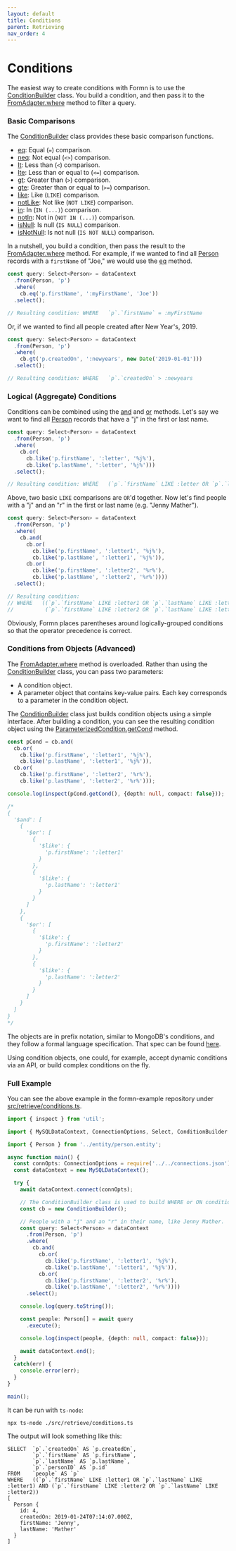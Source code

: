 ```yaml
---
layout: default
title: Conditions
parent: Retrieving
nav_order: 4
---
```


# Conditions

The easiest way to create conditions with Formn is to use the
[ConditionBuilder](../../api-doc/latest/classes/conditionbuilder.html) class.
You build a condition, and then pass it to the
[FromAdapter.where](../../api-doc/latest/classes/fromadapter.html#where) method
to filter a query.

### Basic Comparisons

The [ConditionBuilder](../../api-doc/latest/classes/conditionbuilder.html) class
provides these basic comparison functions.

* [eq](../../api-doc/latest/classes/conditionbuilder.html#eq): Equal (`=`)
  comparison.
* [neq](../../api-doc/latest/classes/conditionbuilder.html#neq): Not equal
  (`<>`) comparison.
* [lt](../../api-doc/latest/classes/conditionbuilder.html#lt): Less than (`<`)
  comparison.
* [lte](../../api-doc/latest/classes/conditionbuilder.html#lte): Less than or
  equal to (`<=`) comparison.
* [gt](../../api-doc/latest/classes/conditionbuilder.html#gt): Greater than
  (`>`) comparison.
* [gte](../../api-doc/latest/classes/conditionbuilder.html#gte): Greater than
  or equal to (`>=`) comparison.
* [like](../../api-doc/latest/classes/conditionbuilder.html#like): Like
  (`LIKE`) comparison.
* [notLike](../../api-doc/latest/classes/conditionbuilder.html#notlike): Not
  like (`NOT LIKE`) comparison.
* [in](../../api-doc/latest/classes/conditionbuilder.html#in): In (`IN (...)`)
  comparison.
* [notIn](../../api-doc/latest/classes/conditionbuilder.html#notin): Not in
  (`NOT IN (...)`) comparison.
* [isNull](../../api-doc/latest/classes/conditionbuilder.html#isnull): Is null
  (`IS NULL`) comparison.
* [isNotNull](../../api-doc/latest/classes/conditionbuilder.html#isnotnull): Is
  not null (`IS NOT NULL`) comparison.

In a nutshell, you build a condition, then pass the result to the
[FromAdapter.where](../../api-doc/latest/classes/fromadapter.html#where)
method.  For example, if we wanted to find all
[Person](https://github.com/benbotto/formn-example/blob/master/src/entity/person.entity.ts)
records with a `firstName` of "Joe," we would use the
[eq](../../api-doc/latest/classes/conditionbuilder.html#eq) method.

```typescript
const query: Select<Person> = dataContext
  .from(Person, 'p')
  .where(
    cb.eq('p.firstName', ':myFirstName', 'Joe'))
  .select();

// Resulting condition: WHERE   `p`.`firstName` = :myFirstName
```

Or, if we wanted to find all people created after New Year's, 2019.

```typescript
const query: Select<Person> = dataContext
  .from(Person, 'p')
  .where(
    cb.gt('p.createdOn', ':newyears', new Date('2019-01-01')))
  .select();

// Resulting condition: WHERE   `p`.`createdOn` > :newyears
```

### Logical (Aggregate) Conditions

Conditions can be combined using the
[and](../../api-doc/latest/classes/conditionbuilder.html#and) and
[or](../../api-doc/latest/classes/conditionbuilder.html#or) methods.  Let's say
we want to find all
[Person](https://github.com/benbotto/formn-example/blob/master/src/entity/person.entity.ts)
records that have a "j" in the first or last name.

```typescript
const query: Select<Person> = dataContext
  .from(Person, 'p')
  .where(
    cb.or(
      cb.like('p.firstName', ':letter', '%j%'),
      cb.like('p.lastName', ':letter', '%j%')))
  .select();

// Resulting condition: WHERE   (`p`.`firstName` LIKE :letter OR `p`.`lastName` LIKE :letter)
```

Above, two basic `LIKE` comparisons are `OR`'d together.  Now let's find people
with a "j" and an "r" in the first or last name (e.g. "Jenny Mather").

```typescript
const query: Select<Person> = dataContext
  .from(Person, 'p')
  .where(
    cb.and(
      cb.or(
        cb.like('p.firstName', ':letter1', '%j%'),
        cb.like('p.lastName', ':letter1', '%j%')),
      cb.or(
        cb.like('p.firstName', ':letter2', '%r%'),
        cb.like('p.lastName', ':letter2', '%r%'))))
  .select();

// Resulting condition:
// WHERE   ((`p`.`firstName` LIKE :letter1 OR `p`.`lastName` LIKE :letter1) AND
//          (`p`.`firstName` LIKE :letter2 OR `p`.`lastName` LIKE :letter2))
```

Obviously, Formn places parentheses around logically-grouped conditions so
that the operator precedence is correct.

### Conditions from Objects (Advanced)

The [FromAdapter.where](../../api-doc/latest/classes/fromadapter.html#where)
method is overloaded.  Rather than using the
[ConditionBuilder](../../api-doc/latest/classes/conditionbuilder.html) class,
you can pass two parameters:

* A condition object.
* A parameter object that contains key-value pairs.  Each key corresponds to a
  parameter in the condition object.

The [ConditionBuilder](../../api-doc/latest/classes/conditionbuilder.html)
class just builds condition objects using a simple interface.  After building a
condition, you can see the resulting condition object using the
[ParameterizedCondition.getCond](../../api-doc/latest/classes/parameterizedcondition.html#getcond)
method.

```typescript
const pCond = cb.and(
  cb.or(
    cb.like('p.firstName', ':letter1', '%j%'),
    cb.like('p.lastName', ':letter1', '%j%')),
  cb.or(
    cb.like('p.firstName', ':letter2', '%r%'),
    cb.like('p.lastName', ':letter2', '%r%')));

console.log(inspect(pCond.getCond(), {depth: null, compact: false}));

/*
{
  '$and': [
    {
      '$or': [
        {
          '$like': {
            'p.firstName': ':letter1'
          }
        },
        {
          '$like': {
            'p.lastName': ':letter1'
          }
        }
      ]
    },
    {
      '$or': [
        {
          '$like': {
            'p.firstName': ':letter2'
          }
        },
        {
          '$like': {
            'p.lastName': ':letter2'
          }
        }
      ]
    }
  ]
}
*/
```

The objects are in prefix notation, similar to MongoDB's conditions, and they
follow a formal language specification.  That spec can be found
[here](https://github.com/benbotto/formn/blob/5.0.0/src/query/condition/condition-bnf.txt).

Using condition objects, one could, for example, accept dynamic conditions via
an API, or build complex conditions on the fly.

### Full Example

You can see the above example in the formn-example repository under
[src/retrieve/conditions.ts](https://github.com/benbotto/formn-example/blob/master/src/retrieve/conditions.ts).

```typescript
import { inspect } from 'util';

import { MySQLDataContext, ConnectionOptions, Select, ConditionBuilder } from 'formn';

import { Person } from '../entity/person.entity';

async function main() {
  const connOpts: ConnectionOptions = require('../../connections.json');
  const dataContext = new MySQLDataContext();

  try {
    await dataContext.connect(connOpts);

    // The ConditionBuilder class is used to build WHERE or ON conditions.
    const cb = new ConditionBuilder();

    // People with a "j" and an "r" in their name, like Jenny Mather.
    const query: Select<Person> = dataContext
      .from(Person, 'p')
      .where(
        cb.and(
          cb.or(
            cb.like('p.firstName', ':letter1', '%j%'),
            cb.like('p.lastName', ':letter1', '%j%')),
          cb.or(
            cb.like('p.firstName', ':letter2', '%r%'),
            cb.like('p.lastName', ':letter2', '%r%'))))
      .select();

    console.log(query.toString());

    const people: Person[] = await query
      .execute();

    console.log(inspect(people, {depth: null, compact: false}));

    await dataContext.end();
  }
  catch(err) {
    console.error(err);
  }
}

main();
```

It can be run with `ts-node`:

```
npx ts-node ./src/retrieve/conditions.ts
```

The output will look something like this:

```
SELECT  `p`.`createdOn` AS `p.createdOn`,
        `p`.`firstName` AS `p.firstName`,
        `p`.`lastName` AS `p.lastName`,
        `p`.`personID` AS `p.id`
FROM    `people` AS `p`
WHERE   ((`p`.`firstName` LIKE :letter1 OR `p`.`lastName` LIKE :letter1) AND (`p`.`firstName` LIKE :letter2 OR `p`.`lastName` LIKE :letter2))
[
  Person {
    id: 4,
    createdOn: 2019-01-24T07:14:07.000Z,
    firstName: 'Jenny',
    lastName: 'Mather'
  }
]
```

